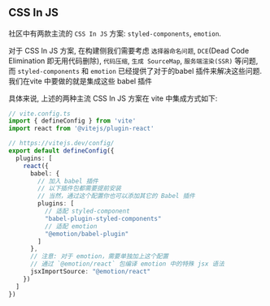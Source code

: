 #

## CSS In JS

社区中有两款主流的 `CSS In JS` 方案: `styled-components`, `emotion`.

对于 CSS In JS 方案, 在构建侧我们需要考虑 `选择器命名问题`, `DCE`(Dead Code Elimination 即无用代码删除), `代码压缩`, `生成 SourceMap`, `服务端渲染(SSR)` 等问题,
而 `styled-components` 和 `emotion` 已经提供了对于的babel 插件来解决这些问题. 我们在vite 中要做的就是集成这些 babel 插件

具体来说, 上述的两种主流 CSS In JS 方案在 vite 中集成方式如下:

```ts
// vite.config.ts
import { defineConfig } from 'vite'
import react from '@vitejs/plugin-react'

// https://vitejs.dev/config/
export default defineConfig({
  plugins: [
    react({
      babel: {
        // 加入 babel 插件
        // 以下插件包都需要提前安装
        // 当然，通过这个配置你也可以添加其它的 Babel 插件
        plugins: [
          // 适配 styled-component
          "babel-plugin-styled-components"
          // 适配 emotion
          "@emotion/babel-plugin"
        ]
      },
      // 注意: 对于 emotion，需要单独加上这个配置
      // 通过 `@emotion/react` 包编译 emotion 中的特殊 jsx 语法
      jsxImportSource: "@emotion/react"
    })
  ]
})

```
